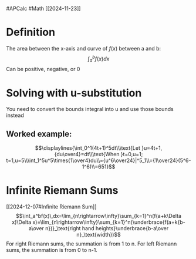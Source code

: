 #APCalc 
#Math 
[[2024-11-23]]
# Definition
The area between the x-axis and curve of $f(x)$ between a and b:
$$\int_a^bf(x)dx$$
Can be positive, negative, or 0
# Solving with u-substitution
You need to convert the bounds integral into u and use those bounds instead
## Worked example:
$$\displaylines{\int_0^1(4t+1)^5dt\\\text{Let }u=4t+1,{du\over4}=dt\\\text{When }t=0,u=1; t=1,u=5\\\int_1^5u^5\times{1\over4}du\\={u^6\over24}|^5_1\\={1\over24}(5^6-1^6)\\=651}$$
# Infinite Riemann Sums
[[2024-12-07#Infinite Riemann Sum]]
$$\int_a^bf(x)\,dx=\lim_{n\rightarrow\infty}\sum_{k=1}^n(f(a+k\Delta x)\Delta x)=\lim_{n\rightarrow\infty}\sum_{k=1}^n(\underbrace{f(a+k{b-a\over n})}_\text{right hand heights}\underbrace{b-a\over n}_\text{width})$$
For right Riemann sums, the summation is from 1 to n.
For left Riemann sums, the summation is from 0 to n-1.